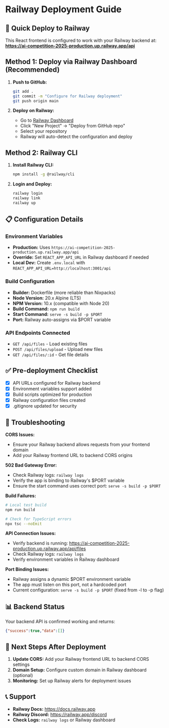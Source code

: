 # Railway Deployment Guide

## 🚀 Quick Deploy to Railway

This React frontend is configured to work with your Railway backend at:
**https://ai-competition-2025-production.up.railway.app/api**

## Method 1: Deploy via Railway Dashboard (Recommended)

1. **Push to GitHub:**
   ```bash
   git add .
   git commit -m "Configure for Railway deployment"
   git push origin main
   ```

2. **Deploy on Railway:**
   - Go to [Railway Dashboard](https://railway.app/dashboard)
   - Click "New Project" → "Deploy from GitHub repo"
   - Select your repository
   - Railway will auto-detect the configuration and deploy

## Method 2: Railway CLI

1. **Install Railway CLI:**
   ```bash
   npm install -g @railway/cli
   ```

2. **Login and Deploy:**
   ```bash
   railway login
   railway link
   railway up
   ```

## 📋 Configuration Details

### Environment Variables
- **Production:** Uses `https://ai-competition-2025-production.up.railway.app/api`
- **Override:** Set `REACT_APP_API_URL` in Railway dashboard if needed
- **Local Dev:** Create `.env.local` with `REACT_APP_API_URL=http://localhost:3001/api`

### Build Configuration
- **Builder:** Dockerfile (more reliable than Nixpacks)
- **Node Version:** 20.x Alpine (LTS)
- **NPM Version:** 10.x (compatible with Node 20)
- **Build Command:** `npm run build`
- **Start Command:** `serve -s build -p $PORT`
- **Port:** Railway auto-assigns via $PORT variable

### API Endpoints Connected
- `GET /api/files` - Load existing files
- `POST /api/files/upload` - Upload new files
- `GET /api/files/:id` - Get file details

## ✅ Pre-deployment Checklist

- [x] API URLs configured for Railway backend
- [x] Environment variables support added
- [x] Build scripts optimized for production
- [x] Railway configuration files created
- [x] .gitignore updated for security

## 🔧 Troubleshooting

**CORS Issues:**
- Ensure your Railway backend allows requests from your frontend domain
- Add your Railway frontend URL to backend CORS origins

**502 Bad Gateway Error:**
- Check Railway logs: `railway logs`
- Verify the app is binding to Railway's $PORT variable
- Ensure the start command uses correct port: `serve -s build -p $PORT`

**Build Failures:**
```bash
# Local test build
npm run build

# Check for TypeScript errors
npx tsc --noEmit
```

**API Connection Issues:**
- Verify backend is running: https://ai-competition-2025-production.up.railway.app/api/files
- Check Railway logs: `railway logs`
- Verify environment variables in Railway dashboard

**Port Binding Issues:**
- Railway assigns a dynamic $PORT environment variable
- The app must listen on this port, not a hardcoded port
- Current configuration: `serve -s build -p $PORT` (fixed from -l to -p flag)

## 📊 Backend Status

Your backend API is confirmed working and returns:
```json
{"success":true,"data":[]}
```

## 🎯 Next Steps After Deployment

1. **Update CORS:** Add your Railway frontend URL to backend CORS settings
2. **Domain Setup:** Configure custom domain in Railway dashboard (optional)
3. **Monitoring:** Set up Railway alerts for deployment issues

## 📞 Support

- **Railway Docs:** https://docs.railway.app
- **Railway Discord:** https://railway.app/discord
- **Check Logs:** `railway logs` or Railway dashboard
